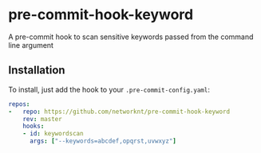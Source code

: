 # pre-commit-hook-keyword
A pre-commit hook to scan sensitive keywords passed from the command line argument


## Installation

To install, just add the hook to your `.pre-commit-config.yaml`:

```yaml
repos:
-   repo: https://github.com/networknt/pre-commit-hook-keyword
    rev: master
    hooks:
    - id: keywordscan
      args: ["--keywords=abcdef,opqrst,uvwxyz"]
```
